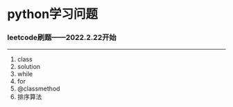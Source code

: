 # python学习问题
### leetcode刷题——2022.2.22开始

------------
1. class
2. solution
3. while
4. for
5. @classmethod
6. 排序算法

